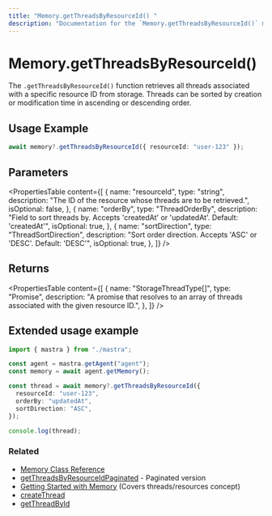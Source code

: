 ```yaml
---
title: "Memory.getThreadsByResourceId() "
description: "Documentation for the `Memory.getThreadsByResourceId()` method in Mastra, which retrieves all threads that belong to a specific resource."
---
```


# Memory.getThreadsByResourceId()

The `.getThreadsByResourceId()` function retrieves all threads associated with a specific resource ID from storage. Threads can be sorted by creation or modification time in ascending or descending order.

## Usage Example

```typescript
await memory?.getThreadsByResourceId({ resourceId: "user-123" });
```

## Parameters

<PropertiesTable
content={[
{
name: "resourceId",
type: "string",
description: "The ID of the resource whose threads are to be retrieved.",
isOptional: false,
},
{
name: "orderBy",
type: "ThreadOrderBy",
description: "Field to sort threads by. Accepts 'createdAt' or 'updatedAt'. Default: 'createdAt'",
isOptional: true,
},
{
name: "sortDirection",
type: "ThreadSortDirection",
description: "Sort order direction. Accepts 'ASC' or 'DESC'. Default: 'DESC'",
isOptional: true,
},
]}
/>

## Returns

<PropertiesTable
content={[
{
name: "StorageThreadType[]",
type: "Promise",
description:
"A promise that resolves to an array of threads associated with the given resource ID.",
},
]}
/>

## Extended usage example

```typescript filename="src/test-memory.ts" showLineNumbers copy
import { mastra } from "./mastra";

const agent = mastra.getAgent("agent");
const memory = await agent.getMemory();

const thread = await memory?.getThreadsByResourceId({
  resourceId: "user-123",
  orderBy: "updatedAt",
  sortDirection: "ASC",
});

console.log(thread);
```

### Related

- [Memory Class Reference](/docs/reference/memory)
- [getThreadsByResourceIdPaginated](/docs/reference/memory/getThreadsByResourceIdPaginated) - Paginated version
- [Getting Started with Memory](/docs/memory/overview) (Covers threads/resources concept)
- [createThread](/docs/reference/memory/createThread)
- [getThreadById](/docs/reference/memory/getThreadById)
